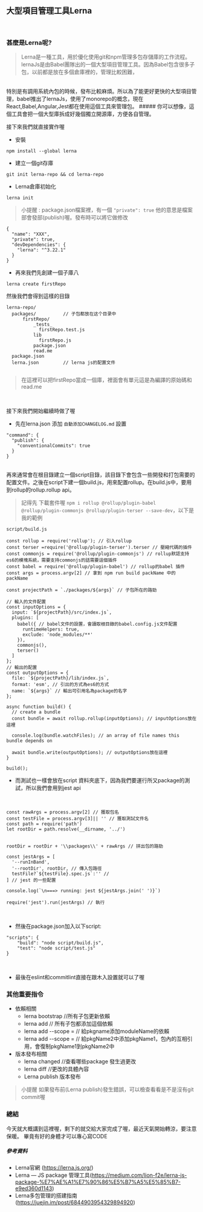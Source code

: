 ## 大型項目管理工具Lerna

</br>

### 甚麼是Lerna呢?
> Lerna是一種工具，用於優化使用git和npm管理多包存儲庫的工作流程。
lernaJs是由Babel團隊出的一個大型項目管理工具。因為Babel包含很多子包，以前都是放在多個倉庫裡的，管理比較困難，
</br>
特別是有調用系統內包的時候，發布比較麻煩。所以為了能更好更快的大型項目管理，babel推出了lernaJs，使用了monorepo的概念，現在React,Babel,Angular,Jest都在使用這個工具來管理包。
 ##### 你可以想像，這個工具會把一個大型庫拆成好幾個獨立開源庫，方便各自管理。
</br>

接下來我們就直接實作喔

- 安裝
```//官方建議下載 2.X 版
npm install --global lerna

```

- 建立一個git存庫
```
git init lerna-repo && cd lerna-repo
```

- Lerna倉庫初始化
```
lerna init
```
> 小提醒 : package.json檔案裡，有一個 `"private": true` 他的意思是檔案部會發部(publish)喔。發布時可以將它做修改

```
{
  "name": "XXX",
  "private": true,
  "devDependencies": {
    "lerna": "^3.22.1"
  }
}
```

- 再來我們先創建一個子庫八
```
lerna create firstRepo
```
然後我們會得到這樣的目錄
```
lerna-repo/
  packages/          // 子包都放在这个目录中
      firstRepo/
          _tests_
            firstRepo.test.js
          lib
            firstRepo.js
          package.json
          read.me
  package.json
  lerna.json         // lerna js的配置文件
  
```

> 在這裡可以把firstRepo當成一個庫，裡面會有單元這是為編譯的原始碼和read.me

</br>

接下來我們開始繼續時做了喔

- 先在lerna.json 添加 `自動添加CHANGELOG.md` 設置

```
"command": {
  "publish": {
    "conventionalCommits": true
  }
}
```

</br>
再來通常會在根目錄建立一個script目錄，該目錄下會包含一些開發和打包需要的配置文件。之後在script下建一個build.js，用來配置rollup。在build.js中，要用到rollup的rollup.rollup api。

> 記得先 下載套件喔 `npm i rollup @rollup/plugin-babel @rollup/plugin-commonjs @rollup/plugin-terser --save-dev`，以下是我的範例

```
script/build.js

const rollup = require('rollup'); // 引入rollup
const terser =require('@rollup/plugin-terser').terser // 壓縮代碼的插件
const commonjs = require('@rollup/plugin-commonjs') // rollup默認支持es6的模塊系統，需要支持commonjs的話需要這個插件
const babel = require('@rollup/plugin-babel') // rollup的babel 插件
const args = process.argv[2] // 拿到 npm run build packName 中的packName

const projectPath = `./packages/${args}` // 子包所在的路勁

// 輸入的文件配置
const inputOptions = {
  input: `${projectPath}/src/index.js`,
  plugins: [
    babel({ // babel文件的設置，會讀取根目錄的babel.config.js文件配置
      runtimeHelpers: true,
      exclude: 'node_modules/**'
    }),
    commonjs(),
    terser()
  ]
};
// 輸出的配置
const outputOptions = {
  file: `${projectPath}/lib/index.js`,
  format: 'esm', // 引出的方式為es6的方式
  name: `${args}` // 輸出可引用名為package的名字
};

async function build() {
  // create a bundle
  const bundle = await rollup.rollup(inputOptions); // inputOptions放在這裡

  console.log(bundle.watchFiles); // an array of file names this bundle depends on

  await bundle.write(outputOptions); // outputOptions放在這裡
}

build();
```

- 而測試也一樣會放在script 資料夾底下，因為我們要運行所又package的測試，所以我們會用到jest api

</br>

```
const rawArgs = process.argv[2] // 獲取包名
const testFile = process.argv[3]|| '' // 獲取測試文件名
const path = require('path')
let rootDir = path.resolve(__dirname, '../')


rootDir = rootDir + '\\packages\\' + rawArgs // 拼出包的路勁

const jestArgs = [
  '--runInBand',
  '--rootDir', rootDir, // 傳入包路徑
  testFile?`${testFile}.spec.js`:'' //
] // jest 的一些配置

console.log(`\n===> running: jest ${jestArgs.join(' ')}`)

require('jest').run(jestArgs) // 執行

```
</br>

- 然後在package.json加入以下script:

```
"scripts": {
    "build": "node script/build.js",
    "test": "node script/test.js"
}
```
</br>

- 最後在eslint和commitlint直接在跟木入設置就可以了喔



### 其他重要指令
- 依賴相關 
  - lerna bootstrap //所有子包更新依賴
  - lerna add <moduleName> // 所有子包都添加這個依賴
  - lerna add <moduleName> --scope = <pkgName> // 給pkgname添加moduleName的依賴
  - lerna add <pkgName1> --scope = <pkgName2> // 給pkgName2中添加pkgName1，包內的互相引用，會復制pkgName1到pkgName2中
- 版本發布相關
  - lerna changed //查看哪些package 發生過更改
  - lerna diff //更改的具體內容
  - Lerna publish 版本發布  
 
 > 小提醒 如果發布前(Lerna publish)發生錯誤，可以檢查看看是不是沒有git commit喔
 
 ### 總結
 今天就大概講到這裡喔，剩下的就交給大家完成了喔，最近天氣開始轉涼，要注意保暖。
 畢竟有好的身體才可以專心寫CODE
 
 ##### 參考資料
 - Lerna官網 (https://lerna.js.org/)
 - Lerna — JS package 管理工具(https://medium.com/lion-f2e/lerna-js-package-%E7%AE%A1%E7%90%86%E5%B7%A5%E5%85%B7-e9ed360d1143)
 - Lerna多包管理的搭建指南(https://juejin.im/post/6844903954329894920)

